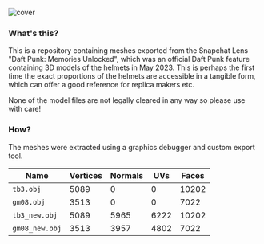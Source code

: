 ![cover](https://github.com/cyberfrank/dafthelmets/assets/3429723/06f0732f-c902-4505-936a-d7fd636daac4)

### What's this?

This is a repository containing meshes exported from the Snapchat Lens "Daft Punk: Memories Unlocked", which was an official Daft Punk feature containing 3D models of the helmets in May 2023. This is perhaps the first time the exact proportions of the helmets are accessible in a tangible form, which can offer a good reference for replica makers etc.

None of the model files are not legally cleared in any way so please use with care!

### How?
The meshes were extracted using a graphics debugger and custom export tool. 

| Name | Vertices | Normals | UVs | Faces |
| --- | --- | --- | --- | --- |
| `tb3.obj` | 5089 | 0 | 0 | 10202 |
| `gm08.obj` | 3513 | 0 | 0 | 7022 |
| `tb3_new.obj` | 5089 | 5965 | 6222 | 10202 |
| `gm08_new.obj` | 3513 | 3957 | 4802 | 7022 |
